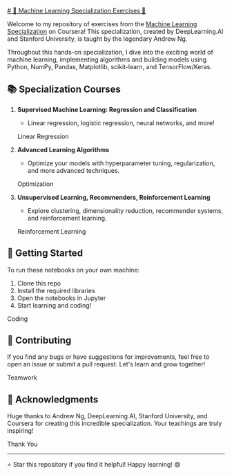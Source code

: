 [# 🤖 Machine Learning Specialization Exercises 🧠](https://giphy.com/clips/future-midjourney-chat-gpt-5CtAj3v1G9jLKwxM5E)

Welcome to my repository of exercises from the [Machine Learning Specialization](https://www.coursera.org/specializations/machine-learning-introduction) on Coursera! This specialization, created by DeepLearning.AI and Stanford University, is taught by the legendary Andrew Ng. 

Throughout this hands-on specialization, I dive into the exciting world of machine learning, implementing algorithms and building models using Python, NumPy, Pandas, Matplotlib, scikit-learn, and TensorFlow/Keras.

## 📚 Specialization Courses

1. **Supervised Machine Learning: Regression and Classification**
   - Linear regression, logistic regression, neural networks, and more!
   
   Linear Regression

2. **Advanced Learning Algorithms** 
   - Optimize your models with hyperparameter tuning, regularization, and more advanced techniques.
   
   Optimization

3. **Unsupervised Learning, Recommenders, Reinforcement Learning**
   - Explore clustering, dimensionality reduction, recommender systems, and reinforcement learning.
   
   Reinforcement Learning

## 🚀 Getting Started

To run these notebooks on your own machine:

1. Clone this repo
2. Install the required libraries 
3. Open the notebooks in Jupyter
4. Start learning and coding!

Coding

## 🤝 Contributing

If you find any bugs or have suggestions for improvements, feel free to open an issue or submit a pull request. Let's learn and grow together!

Teamwork

## 🌟 Acknowledgments

Huge thanks to Andrew Ng, DeepLearning.AI, Stanford University, and Coursera for creating this incredible specialization. Your teachings are truly inspiring!

Thank You

---

⭐ Star this repository if you find it helpful! Happy learning! 😄

